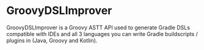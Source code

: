 # GroovyDSLImprover 
GroovyDSLImprover is a Groovy ASTT API used to generate Gradle DSLs
compatible with IDEs and all 3 languages you can write Gradle buildscripts / plugins in (Java, Groovy and Kotlin).